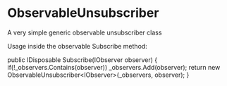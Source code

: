 # ObservableUnsubscriber
A very simple generic observable unsubscriber class

Usage inside the observable Subscribe method:

 public IDisposable Subscribe(IObserver<bool> observer)
 {
 			if(!_observers.Contains(observer))
 				 _observers.Add(observer);
 			return new ObservableUnsubscriber<IObserver<bool>>(_observers, observer);
 	}



